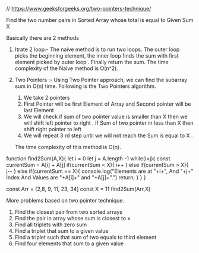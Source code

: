 // https://www.geeksforgeeks.org/two-pointers-technique/
<!-- https://www.youtube.com/watch?v=jnoVtCKECmQ -->

Find the two number pairs in Sorted Array whose total is equal to Given Sum X

Basically there are 2 methods 
1. Itrate 2 loop:-
    The naive method is to run two loops. The outer loop picks the beginning element, the inner loop finds the  sum with first element picked by outer loop . Finally return the sum. The time complexity of the Naive method is O(n^2).
2. Two Pointers :- 
    Using Two Pointer approach, we can find the  subarray sum in O(n) time. Following is the Two Pointers algorithm.

    1) We take 2 pointers 
    2) First Pointer will be first Element of Array and Second pointer will be last Element
    3) We will check if sum of two pointer value is smaller than X  then we will shift left pointer to right . If Sum of two pointer in less than X then shift right pointer to left 
    4) We will repeat 3 rd step until we will not reach the Sum is equal to X .

    The time complexity of this method is O(n).
    


function find2Sum(A,X){
    let i = 0
    let j = A.length -1 
    while(i<j){
        const currentSum = A[i] + A[j]
        if(currentSum < X){
            i++
        } else if(currentSum > X){
            j--
        } else if(currentSum == X){
            console.log("Elements are at "+i+", And "+j+" Index And Values are "+A[i]+" and "+A[j]+".")
            return;
        }
    } 
}

const Arr = [2,8, 9, 11, 23, 34]
const X = 11
find2Sum(Arr,X)

More problems based on two pointer technique. 


1. Find the closest pair from two sorted arrays
2. Find the pair in array whose sum is closest to x
3. Find all triplets with zero sum
4. Find a triplet that sum to a given value
5. Find a triplet such that sum of two equals to third element
6. Find four elements that sum to a given value